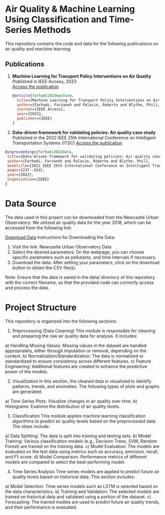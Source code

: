 # Air Quality & Machine Learning Using Classification and Time-Series Methods

This repository contains the code and data for the following publications on air quality and machine learning:

## Publications
1. **Machine Learning for Transport Policy Interventions on Air Quality**  
   Published in IEEE Access, 2023  
   [Access the publication](https://ieeexplore.ieee.org/document/10114913)  
   
   ```bibtex
   @article{farhadi2023machine,
     title={Machine Learning for Transport Policy Interventions on Air Quality},
     author={Farhadi, Farzaneh and Palacin, Roberto and Blythe, Phil},
     journal={IEEE Access},
     year={2023},
     publisher={IEEE}
   }
   
2. **Data-driven framework for validating policies: Air quality case study**
Published in the 2022 IEEE 25th International Conference on Intelligent Transportation Systems (ITSC)
 [Access the publication](https://ieeexplore.ieee.org/abstract/document/9922587)

 ```bibtex
@inproceedings{farhadi2022data,
  title={Data-driven framework for validating policies: Air quality case study},
  author={Farhadi, Farzaneh and Palacin, Roberto and Blythe, Phil},
  booktitle={2022 IEEE 25th International Conference on Intelligent Transportation Systems (ITSC)},
  pages={237--243},
  year={2022},
  organization={IEEE}
}
```

# Data Source 
The data used in this project can be downloaded from the Newcastle Urban Observatory. We utilized air quality data for the year 2018, which can be accessed from the following link:

[Download Data](https://newcastle.urbanobservatory.ac.uk/data/agg/3600/years/2018)
Instructions for Downloading the Data:
1. Visit the link: Newcastle Urban Observatory Data
2. Select the desired parameters: On the webpage, you can choose specific parameters such as pollutants, and time intervals if necessary.
3. Download the data: After setting your parameters, click on the download button to obtain the CSV file(s).

Note:
Ensure that the data is saved in the data/ directory of this repository with the correct filename, so that the provided code can correctly access and process the data.

# Project Structure
This repository is organized into the following sections:

1. Preprocessing (Data Cleaning)
This module is responsible for cleaning and preparing the raw air quality data for analysis. It includes:

a) Handling Missing Values: Missing values in the dataset are handled appropriately, either through imputation or removal, depending on the context.
b) Normalization/Standardization: The data is normalized or standardized to ensure consistency across different features.
c) Feature Engineering: Additional features are created to enhance the predictive power of the models.

2. Visualization
In this section, the cleaned data is visualized to identify patterns, trends, and anomalies. The following types of plots and graphs are generated:

a) Time Series Plots: Visualize changes in air quality over time.
b) Histograms: Examine the distribution of air quality levels.

3. Classification
This module applies machine learning classification algorithms to predict air quality levels based on the preprocessed data. The steps include:

a) Data Splitting: The data is split into training and testing sets.
b) Model Training: Various classification models (e.g., Decision Trees, SVM, Random Forest) are trained on the training data.
c) Model Evaluation: The models are evaluated on the test data using metrics such as accuracy, precision, recall, and F1-score.
d) Model Comparison: Performance metrics of different models are compared to select the best-performing model.

4. Time Series Analysis
Time series models are applied to predict future air quality levels based on historical data. This section includes:

a) Model Selection: Time series models such as LSTM is selected based on the data characteristics.
b) Training and Validation: The selected models are trained on historical data and validated using a portion of the dataset.
c) Forecasting: The trained models are used to predict future air quality trends, and their performance is evaluated.

